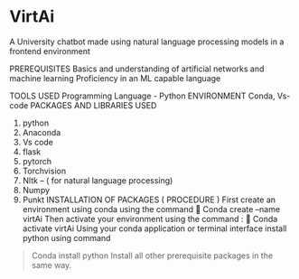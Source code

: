 # VirtAi
A University chatbot made using natural language processing models in a frontend environment

PREREQUISITES
Basics and understanding of artificial networks and machine learning
Proficiency in an ML capable language 

TOOLS USED
Programming Language  - Python
ENVIRONMENT
Conda, Vs-code
PACKAGES AND LIBRARIES USED
1.	python
2.	Anaconda
3.	Vs code
4.	flask
5.	pytorch
6.	Torchvision
7.	Nltk – ( for natural language processing)
8.	Numpy
9.	Punkt
INSTALLATION OF PACKAGES ( PROCEDURE ) 
First create an environment using conda using the command 
	Conda create –name virtAi
Then activate your environment using the command :
	Conda activate virtAi
Using your conda application or terminal interface install python using command 
>Conda install python
Install all other prerequisite packages in the same way.
